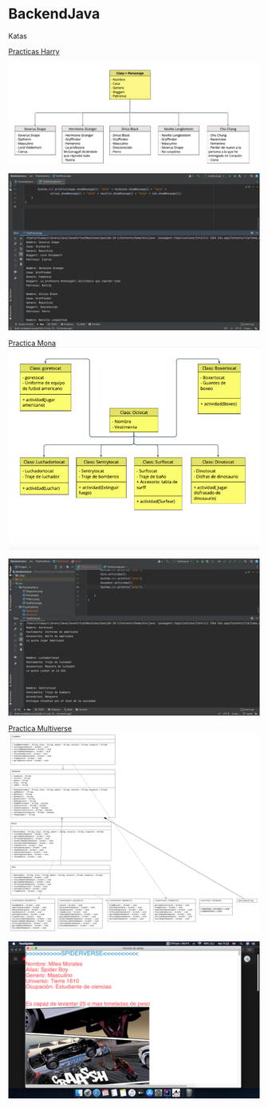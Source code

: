 # BackendJava
Katas

[Practicas Harry](https://github.com/AldairMontano/BackendJava/tree/master/src/PracticaHarry)

![Image text](https://github.com/AldairMontano/BackendJava/blob/master/src/PracticaHarry/Diagrama.png)

![Image text](https://github.com/AldairMontano/BackendJava/blob/master/src/PracticaHarry/PHarry.png)


[Practica Mona](https://github.com/AldairMontano/BackendJava/tree/master/src/PracticaMona)
<br>
![image text](https://github.com/AldairMontano/BackendJava/blob/master/src/PracticaMona/Diagrama.png)

![image text](https://github.com/AldairMontano/BackendJava/blob/master/src/PracticaMona/Programa.png)

[Practica Multiverse](https://github.com/AldairMontano/BackendJava/tree/master/src/PracticaMultiverse)
<br>
![image text](https://github.com/AldairMontano/BackendJava/blob/master/src/PracticaMultiverse/PracticaMultiverse.png)

![image text](https://github.com/AldairMontano/BackendJava/blob/master/src/PracticaMultiverse/Captura%20de%20Pantalla%202022-04-29%20a%20la(s)%2011.22.30.png)
